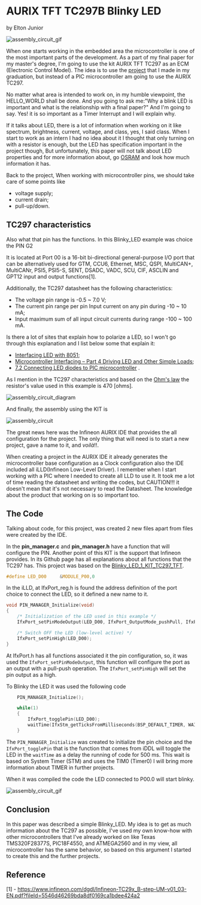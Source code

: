 # AURIX TFT TC297B Blinky LED
by Elton Junior

![assembly_circuit_gif](images/assembly_circuit_gif.gif "assembly_circuit_gif") 

When one starts working in the embedded area the microcontroller is one of the most important parts of the development. As a part of my final paper for my master's degree, I'm going to use the kit AURIX TFT TC297 as an ECM (Electronic Control Model). The idea is to use the 
[project](http://fatecsantoandre.edu.br/arquivos/TCC467.pdf) that I made in my graduation, but instead of a PIC microcontroller am going to use the AURIX TC297.

No matter what area is intended to work on, in my humble viewpoint, the HELLO_WORLD shall be done. And you going to ask me:"Why a blink LED is important and what is the relationship with a final paper?"
And I'm going to say. Yes! it is so important as a Timer Interrupt and I will explain why.

If it talks about LED, there is a lot of information when working on it like spectrum, brightness, current, voltage, and class, yes, I said class.
When I start to work as an intern I had no idea about it I thought that only turning on with a resistor is enough, but the LED has specification important in the project though, But unfortunately, this paper will not talk about LED properties and for more information about, go [OSRAM](https://www.osram.com/os/ecat/com/en/class_pim_web_catalog_103489/global/prd_pim_device_2190618/#)
and look how much information it has.

Back to the project, When working with microcontroller pins, we should take care of some points like
- voltage supply;
- current drain;
- pull-up/down. 

## TC297 characteristics
Also what that pin has the functions. In this Blinky_LED example was choice the PIN G2

It is located at Port 00 is a 16-bit bi-directional general-purpose I/O port that can be alternatively used
for GTM, CCU6, Ethernet, MSC, QSPI, MultiCAN+, MultiCANr, PSI5, PSI5-S, SENT,
DSADC, VADC, SCU, CIF, ASCLIN and GPT12 input and output functions[1]. 

Additionally, the TC297 datasheet has the following characteristics:
- The voltage pin range is -0.5 ~ 7.0 V;
- The current pin range per pin Input current on any pin during -10 ~ 10 mA;
- Input maximum sum of all input circuit currents during range -100 ~ 100 mA.

Is there a lot of sites that explain how to polarize a LED, so I won't go through this explanation and I list below some that explain it:
- [Interfacing LED with 8051](https://www.electronicshub.org/led-interfacing-8051/);
- [Microcontroller Interfacing –  Part 4 Driving LED and Other Simple Loads](https://www.w9xt.com/page_microdesign_pt4_drive_led.html);
- [7.2 Connecting LED diodes to PIC microcontroller](http://newengineeringpractice.blogspot.com/2012/01/72-connecting-led-diodes-to-pic.html) .

As I mention in the TC297 characteristics and based on the [Ohm's law](https://en.wikipedia.org/wiki/Ohm's_law) the resistor's value used in this example is 470 [ohms].

![assembly_circuit_diagram](images/assembly_circuit_diagram.png "assembly_circuit_diagram") 

And finally, the assembly using the KIT is

![assembly_circuit](images/assembly_circuit.png "assembly_circuit") 

The great news here was the Infineon AURIX IDE that provides the all configuration for the project. The only thing that will need is to start a new project, gave a name to it, and *voilà*!!.

When creating a project in the AURIX IDE it already generates the microcontroller base configuration as a Clock configuration also the IDE included all iLLD(Infineon Low-Level Driver). I remember when I start working with a PIC where I needed to create all LLD to use it. It took me a lot of time reading the datasheet and writing the codes, but CAUTION!!! it doesn't mean that it's not necessary to read the Datasheet. The knowledge about the product that working on is so important too.

## The Code

Talking about code, for this project, was created 2 new files apart from files were created by the IDE.

In the **pin_manager.c** and **pin_manager.h** have a function that will configure the PIN. Another point of this KIT is the support that Infineon provides. In its Github page has all explanations about all functions that the TC297 has. This project was based on the [Blinky_LED_1_KIT_TC297_TFT](https://github.com/Infineon/AURIX_code_examples/blob/master/code_examples/Blinky_LED_1_KIT_TC297_TFT/Cpu0_Main.c).

```c
#define LED_D00     &MODULE_P00,0   
```
In the iLLD, at IfxPort_reg.h is found the address definition of the port choice to connect the LED, so it defined a new name to it. 

```c
void PIN_MANAGER_Initialize(void)
{
    /* Initialization of the LED used in this example */
    IfxPort_setPinModeOutput(LED_D00, IfxPort_OutputMode_pushPull, IfxPort_OutputIdx_general);

    /* Switch OFF the LED (low-level active) */
    IfxPort_setPinHigh(LED_D00);
}  
```

At IfxPort.h has all functions associated it the pin configuration, so, it was used the ``IfxPort_setPinModeOutput``, this function will configure the port as an output with a pull-push operation. The ``IfxPort_setPinHigh`` will set the pin output as a high.

To Blinky the LED it was used the following code

```c
    PIN_MANAGER_Initialize();

    while(1)
    {
        IfxPort_togglePin(LED_D00);                                                /*! Toggle the state of the LED      */
        waitTime(IfxStm_getTicksFromMilliseconds(BSP_DEFAULT_TIMER, WAIT_TIME));    /*! Wait 500 milliseconds            */
    } 
```
The ``PIN_MANAGER_Initialize`` was created to initialize the pin choice and the ``IfxPort_togglePin`` that is the function that comes from iDDL will toggle the LED in the ``waitTime`` as a delay the running of code for 500 ms. This wait is based on System Timer (STM) and uses the TIM0 (Timer0) I will bring more information about TIMER in further projects.

When it was compiled the code the LED connected to P00.0 will start blinky.

![assembly_circuit_gif](images/assembly_circuit_gif.gif "assembly_circuit_gif") 

## Conclusion

In this paper was described a simple Blinky_LED. My idea is to get as much information about the TC297 as possible, I've used my own know-how with other microcontrollers that I've already worked on like Texas TMS320F28377S, PIC18F4550, and ATMEGA2560 and in my view, all microcontroller has the same behavior, so based on this argument I started to create this and the further projects. 

## Reference

[1] - https://www.infineon.com/dgdl/Infineon-TC29x_B-step-UM-v01_03-EN.pdf?fileId=5546d46269bda8df0169ca1bdee424a2

